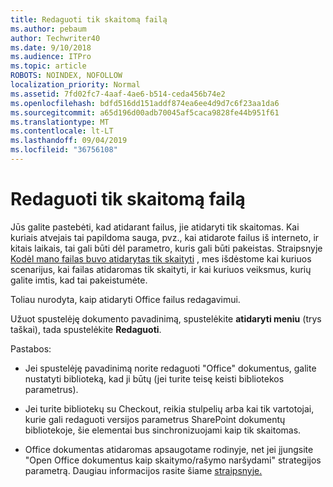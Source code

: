 ```yaml
---
title: Redaguoti tik skaitomą failą
ms.author: pebaum
author: Techwriter40
ms.date: 9/10/2018
ms.audience: ITPro
ms.topic: article
ROBOTS: NOINDEX, NOFOLLOW
localization_priority: Normal
ms.assetid: 7fd02fc7-4aaf-4ae6-b514-ceda456b74e2
ms.openlocfilehash: bdfd516dd151addf874ea6ee4d9d7c6f23aa1da6
ms.sourcegitcommit: a65d196d00adb70045af5caca9828fe44b951f61
ms.translationtype: MT
ms.contentlocale: lt-LT
ms.lasthandoff: 09/04/2019
ms.locfileid: "36756108"
---
```

# <a name="edit-a-read-only-file"></a>Redaguoti tik skaitomą failą

Jūs galite pastebėti, kad atidarant failus, jie atidaryti tik skaitomas. Kai kuriais atvejais tai papildoma sauga, pvz., kai atidarote failus iš interneto, ir kitais laikais, tai gali būti dėl parametro, kuris gali būti pakeistas. Straipsnyje [Kodėl mano failas buvo atidarytas tik skaityti](https://support.office.com/article/Why-did-my-file-open-read-only-3ab4b792-da50-4b38-8628-14c64e1f1d15) , mes išdėstome kai kuriuos scenarijus, kai failas atidaromas tik skaityti, ir kai kuriuos veiksmus, kurių galite imtis, kad tai pakeistumėte.

Toliau nurodyta, kaip atidaryti Office failus redagavimui.

Užuot spustelėję dokumento pavadinimą, spustelėkite **atidaryti meniu** (trys taškai), tada spustelėkite **Redaguoti**.

Pastabos:

- Jei spustelėję pavadinimą norite redaguoti "Office" dokumentus, galite nustatyti biblioteką, kad ji būtų (jei turite teisę keisti bibliotekos parametrus).

- Jei turite bibliotekų su Checkout, reikia stulpelių arba kai tik vartotojai, kurie gali redaguoti versijos parametrus SharePoint dokumentų bibliotekoje, šie elementai bus sinchronizuojami kaip tik skaitomas.

- Office dokumentas atidaromas apsaugotame rodinyje, net jei įjungsite "Open Office dokumentus kaip skaitymo/rašymo naršydami" strategijos parametrą. Daugiau informacijos rasite šiame [straipsnyje.](https://support.microsoft.com/help/983047/an-office-document-opens-in-protected-view-even-though-you-enable-the)

